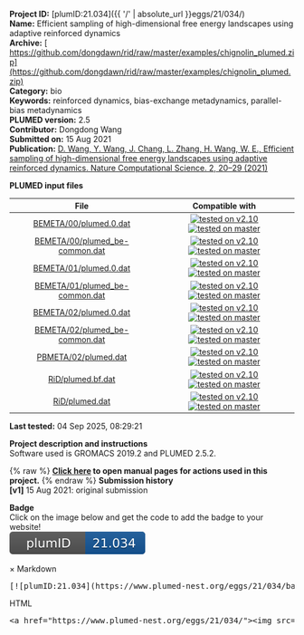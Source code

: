 **Project ID:** [plumID:21.034]({{ '/' | absolute_url }}eggs/21/034/)  
**Name:**  Efficient sampling of high-dimensional free energy landscapes using adaptive reinforced dynamics  
**Archive:** [ https://github.com/dongdawn/rid/raw/master/examples/chignolin_plumed.zip](https://github.com/dongdawn/rid/raw/master/examples/chignolin_plumed.zip)  
**Category:**  bio  
**Keywords:**  reinforced dynamics, bias-exchange metadynamics, parallel-bias metadynamics  
**PLUMED version:**  2.5  
**Contributor:**  Dongdong Wang  
**Submitted on:** 15 Aug 2021  
**Publication:** [D. Wang, Y. Wang, J. Chang, L. Zhang, H. Wang, W. E., Efficient sampling of high-dimensional free energy landscapes using adaptive reinforced dynamics. Nature Computational Science. 2, 20–29 (2021)](http://dx.doi.org/10.1038/s43588-021-00173-1)  
  
**PLUMED input files**  
  
| File     | Compatible with |  
|:--------:|:--------:|  
| [BEMETA/00/plumed.0.dat](./data/BEMETA/00/plumed.0.dat.md) |  [![tested on v2.10](https://img.shields.io/badge/v2.10-passing-green.svg)](data/BEMETA/00/plumed.0.dat.plumed.stderr) [![tested on master](https://img.shields.io/badge/master-passing-green.svg)](data/BEMETA/00/plumed.0.dat.plumed_master.stderr) |  
| [BEMETA/00/plumed_be-common.dat](./data/BEMETA/00/plumed_be-common.dat.md) |  [![tested on v2.10](https://img.shields.io/badge/v2.10-passing-green.svg)](data/BEMETA/00/plumed_be-common.dat.plumed.stderr) [![tested on master](https://img.shields.io/badge/master-passing-green.svg)](data/BEMETA/00/plumed_be-common.dat.plumed_master.stderr) |  
| [BEMETA/01/plumed.0.dat](./data/BEMETA/01/plumed.0.dat.md) |  [![tested on v2.10](https://img.shields.io/badge/v2.10-passing-green.svg)](data/BEMETA/01/plumed.0.dat.plumed.stderr) [![tested on master](https://img.shields.io/badge/master-passing-green.svg)](data/BEMETA/01/plumed.0.dat.plumed_master.stderr) |  
| [BEMETA/01/plumed_be-common.dat](./data/BEMETA/01/plumed_be-common.dat.md) |  [![tested on v2.10](https://img.shields.io/badge/v2.10-passing-green.svg)](data/BEMETA/01/plumed_be-common.dat.plumed.stderr) [![tested on master](https://img.shields.io/badge/master-passing-green.svg)](data/BEMETA/01/plumed_be-common.dat.plumed_master.stderr) |  
| [BEMETA/02/plumed.0.dat](./data/BEMETA/02/plumed.0.dat.md) |  [![tested on v2.10](https://img.shields.io/badge/v2.10-passing-green.svg)](data/BEMETA/02/plumed.0.dat.plumed.stderr) [![tested on master](https://img.shields.io/badge/master-passing-green.svg)](data/BEMETA/02/plumed.0.dat.plumed_master.stderr) |  
| [BEMETA/02/plumed_be-common.dat](./data/BEMETA/02/plumed_be-common.dat.md) |  [![tested on v2.10](https://img.shields.io/badge/v2.10-passing-green.svg)](data/BEMETA/02/plumed_be-common.dat.plumed.stderr) [![tested on master](https://img.shields.io/badge/master-passing-green.svg)](data/BEMETA/02/plumed_be-common.dat.plumed_master.stderr) |  
| [PBMETA/02/plumed.dat](./data/PBMETA/02/plumed.dat.md) |  [![tested on v2.10](https://img.shields.io/badge/v2.10-passing-green.svg)](data/PBMETA/02/plumed.dat.plumed.stderr) [![tested on master](https://img.shields.io/badge/master-passing-green.svg)](data/PBMETA/02/plumed.dat.plumed_master.stderr) |  
| [RiD/plumed.bf.dat](./data/RiD/plumed.bf.dat.md) |  [![tested on v2.10](https://img.shields.io/badge/v2.10-passing-green.svg)](data/RiD/plumed.bf.dat.plumed.stderr) [![tested on master](https://img.shields.io/badge/master-passing-green.svg)](data/RiD/plumed.bf.dat.plumed_master.stderr) |  
| [RiD/plumed.dat](./data/RiD/plumed.dat.md) |  [![tested on v2.10](https://img.shields.io/badge/v2.10-failed-red.svg)](data/RiD/plumed.dat.plumed.stderr) [![tested on master](https://img.shields.io/badge/master-failed-red.svg)](data/RiD/plumed.dat.plumed_master.stderr) |  
  
**Last tested:**  04 Sep 2025, 08:29:21
  
**Project description and instructions**  
Software used is GROMACS 2019.2 and PLUMED 2.5.2. 

  
{% raw %}
<b><a href="https://www.plumed.org/doc-master/user-doc/html/actionlist/?actions=METAD,PRINT,PBMETAD,INCLUDE,ENDPLUMED,TORSION,RANDOM_EXCHANGES" target="_blank">Click here</a> to open manual pages for actions used in this project.</b>
{% endraw %}
**Submission history**  
**[v1]** 15 Aug 2021: original submission  
  
**Badge**  
Click on the image below and get the code to add the badge to your website!  
<img src="./badge.svg" alt="plumeDnest:21.034" id="myBtn" class="badge">
<div id="myModal" class="modal">
  <div class="modal-content">
    <span class="close">&times;</span>
    Markdown<pre>[![plumID:21.034](https://www.plumed-nest.org/eggs/21/034/badge.svg)](https://www.plumed-nest.org/eggs/21/034/)</pre>
    HTML<pre>&lt;a href="https://www.plumed-nest.org/eggs/21/034/"&gt;&lt;img src="https://www.plumed-nest.org/eggs/21/034/badge.svg" alt="plumID:21.034"&gt;&lt;/a&gt;</pre>
  </div>
</div>
